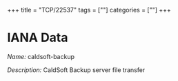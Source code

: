 +++
title = "TCP/22537"
tags = [""]
categories = [""]
+++

# IANA Data

_Name:_ caldsoft-backup

_Description:_ CaldSoft Backup server file transfer

